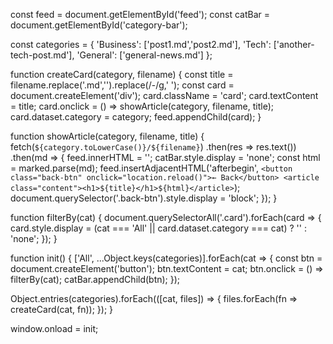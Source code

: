 const feed = document.getElementById('feed');
const catBar = document.getElementById('category-bar');


const categories = {
  'Business': ['post1.md','post2.md'],
  'Tech': ['another-tech-post.md'],
  'General': ['general-news.md']
}; 
 
function createCard(category, filename) {
  const title = filename.replace('.md','').replace(/-/g,' ');
  const card = document.createElement('div');
  card.className = 'card';
  card.textContent = title;
  card.onclick = () => showArticle(category, filename, title);
  card.dataset.category = category;
  feed.appendChild(card);
}

function showArticle(category, filename, title) {
  fetch(`${category.toLowerCase()}/${filename}`)
    .then(res => res.text())
    .then(md => {
      feed.innerHTML = '';
      catBar.style.display = 'none';
      const html = marked.parse(md);
      feed.insertAdjacentHTML('afterbegin', `
        <button class="back-btn" onclick="location.reload()">← Back</button>
        <article class="content"><h1>${title}</h1>${html}</article>
      `);
      document.querySelector('.back-btn').style.display = 'block';
    });
}

function filterBy(cat) {
  document.querySelectorAll('.card').forEach(card => {
    card.style.display = (cat === 'All' || card.dataset.category === cat) ? '' : 'none';
  });
}

function init() {
  ['All', ...Object.keys(categories)].forEach(cat => {
    const btn = document.createElement('button');
    btn.textContent = cat;
    btn.onclick = () => filterBy(cat);
    catBar.appendChild(btn);
  });

  Object.entries(categories).forEach(([cat, files]) => {
    files.forEach(fn => createCard(cat, fn));
  });
}

window.onload = init;
<!--stackedit_data:
eyJoaXN0b3J5IjpbODY3MjM2ODM4XX0=
-->